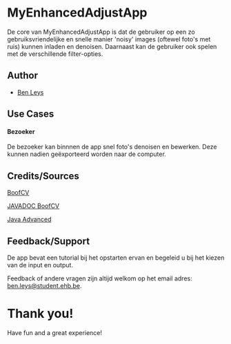 # MyEnhancedAdjustApp

De core van MyEnhancedAdjustApp is dat de gebruiker op een zo gebruiksvriendelijke en snelle manier 'noisy' images (oftewel foto's met ruis) kunnen inladen en denoisen.
Daarnaast kan de gebruiker ook spelen met de verschillende filter-opties.

## Author

- [Ben Leys](https://github.com/benleys)

## Use Cases

#### Bezoeker
De bezoeker kan binnnen de app snel foto's denoisen en bewerken. Deze kunnen nadien geëxporteerd worden naar de computer.

## Credits/Sources

[BoofCV](https://boofcv.org/index.php?title=Main_Page)

[JAVADOC BoofCV](http://boofcv.org/javadoc/)

[Java Advanced](https://canvas.ehb.be/courses/29156)

## Feedback/Support 
De app bevat een tutorial bij het opstarten ervan en begeleid u bij het kiezen van de input en output.

Feedback of andere vragen zijn altijd welkom op het email adres: ben.leys@student.ehb.be.

# Thank you!
Have fun and a great experience!
